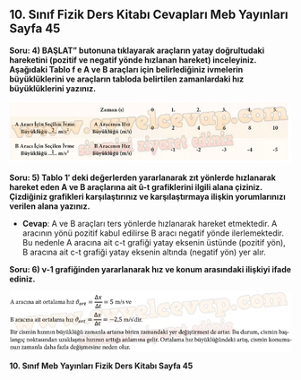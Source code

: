 ## 10. Sınıf Fizik Ders Kitabı Cevapları Meb Yayınları Sayfa 45

**Soru: 4) BAŞLAT” butonuna tıklayarak araçların yatay doğrultudaki hareketini (pozitif ve negatif yönde hızlanan hareket) inceleyiniz. Aşağıdaki Tablo f e A ve B araçları için belirlediğiniz ivmelerin büyüklüklerini ve araçların tabloda belirtilen zamanlardaki hız büyüklüklerini yazınız.**

![](./image1.webp)

**Soru: 5) Tablo 1′ deki değerlerden yararlanarak zıt yönlerde hızlanarak hareket eden A ve B araçlarına ait û-t grafiklerini ilgili alana çiziniz. Çizdiğiniz grafikleri karşılaştırınız ve karşılaştırmaya ilişkin yorumlarınızı verilen alana yazınız.**

* **Cevap**: A ve B araçları ters yönlerde hızlanarak hareket etmektedir. A aracının yönü pozitif kabul edilirse B aracı negatif yönde ilerlemektedir. Bu nedenle A aracına ait c-t grafiği yatay eksenin üstünde (pozitif yön), B aracına ait c-t grafiği yatay eksenin altında (negatif yön) yer alır.

**Soru: 6) ν-1 grafiğinden yararlanarak hız ve konum arasındaki ilişkiyi ifade ediniz.**

![](./image2.webp)

**10. Sınıf Meb Yayınları Fizik Ders Kitabı Sayfa 45**